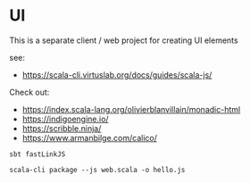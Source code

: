 # UI

This is a separate client / web project for creating UI elements

see:
 * https://scala-cli.virtuslab.org/docs/guides/scala-js/

Check out:
 * https://index.scala-lang.org/olivierblanvillain/monadic-html
 * https://indigoengine.io/
 * https://scribble.ninja/
 * https://www.armanbilge.com/calico/

```
sbt fastLinkJS

scala-cli package --js web.scala -o hello.js

```
